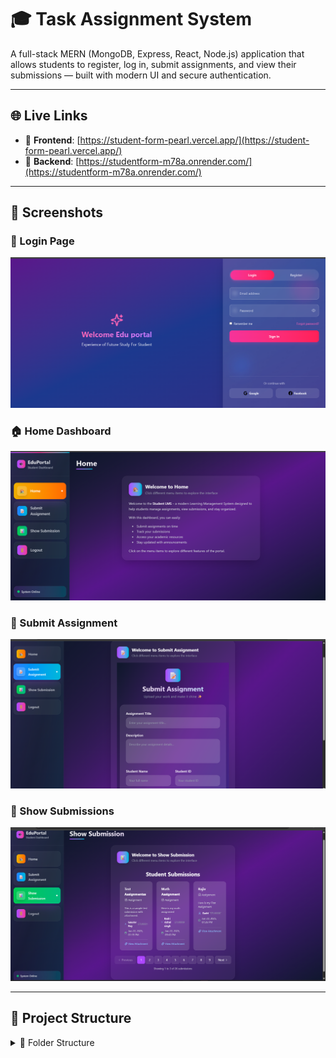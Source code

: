 # 🎓 Task Assignment System

A full-stack MERN (MongoDB, Express, React, Node.js) application that allows students to register, log in, submit assignments, and view their submissions — built with modern UI and secure authentication.

---

## 🌐 Live Links

- 🔗 **Frontend**: [https://student-form-pearl.vercel.app/](https://student-form-pearl.vercel.app/)
- 🔗 **Backend**: [https://studentform-m78a.onrender.com/](https://studentform-m78a.onrender.com/)

---
## 📸 Screenshots

### 🔐 Login Page
![Login](./Frontend/TaskAssignment/public/Login.png)

### 🏠 Home Dashboard
![Home](./Frontend/TaskAssignment/public/HomePage.png)

### 📝 Submit Assignment
![Submission Form](./Frontend/TaskAssignment/public/SubmissionForm.png)

### 📄 Show Submissions
![Show Submission](./Frontend/TaskAssignment/public/ShowSubmission.png)

---
## 📁 Project Structure
<details>
<summary>📂 Folder Structure</summary>

```text
backend/
├── index.js                  # Entry point
├── controller/
│   ├── AuthController.js
│   ├── AuthLoginController.js
│   ├── submissionController.js
│   └── showSubmission.js
├── db/
│   └── db.js                 # MongoDB connection
├── middleware/
│   └── authMiddleware.js     # JWT token verification
├── models/
│   ├── studentAuth.js        # Student schema
│   └── Submission.js         # Assignment schema
├── routes/
│   ├── authRoutes.js
│   ├── submissionRoutes.js
│   └── showSubmission.js
├── .env                      # Environment variables

Backend Dependencies
express

mongoose

dotenv

jsonwebtoken

bcrypt

multer

cloudinary

cors

multer-storage-cloudinary

PORT=8080
MONGODB_URI=your_mongodb_connection_string
JWT_SECRET=your_jwt_secret_key
CLOUDINARY_URL=your_cloudinary_url


cd backend
npm install
node index.js


Frontend/TaskAssignment/
├── src/
│   ├── App.jsx
│   ├── page/
│   │   ├── Login.jsx
│   │   ├── SubmissionForm.jsx
│   │   └── ShowSubmission.jsx
│   └── sidebar/
│       └── Sidebar.jsx
├── index.html
├── tailwind.config.js
├── vite.config.js


Features
Responsive and animated Sidebar

Authentication using JWT

Assignment submission with file uploads

View all submissions

Logout functionality

Frontend Dependencies
react

react-dom

react-router-dom

tailwindcss

lucide-react

axios

cd Frontend/TaskAssignment
npm install
npm run dev


🔐 Authentication Flow
POST /api/register and POST /api/login for student registration/login

On successful login, JWT is stored in localStorage

Backend uses authMiddleware to protect routes

| Method | Route              | Description          |
| ------ | ------------------ | -------------------- |
| POST   | /api/register      | Register new student |
| POST   | /api/login         | Login & get JWT      |
| POST   | /api/submit        | Submit assignment    |
| GET    | /api/getSubmission | View all submissions |
